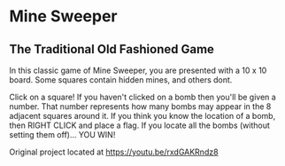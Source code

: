 # Mine Sweeper
## The Traditional Old Fashioned Game
In this classic game of Mine Sweeper, you are presented with a 10 x 10 board. Some squares contain hidden mines, and others dont. 

Click on a square! If you haven't clicked on a bomb then you'll be given a number.  That number represents how many bombs may appear in the 8 adjacent squares around it. If you think you know the location of a bomb, then RIGHT CLICK and place a flag.  If you locate all the bombs (without setting them off)... YOU WIN!

Original project located at https://youtu.be/rxdGAKRndz8

